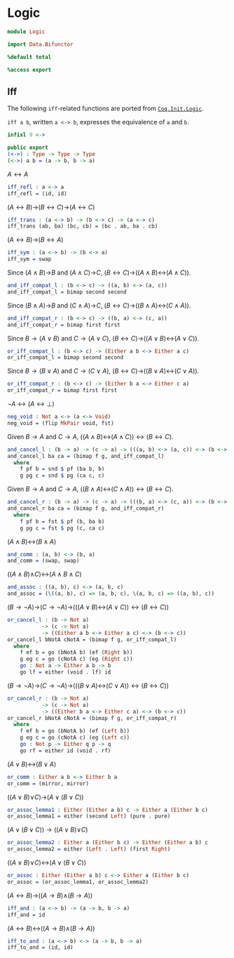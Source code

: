 Logic
=====

```idris
module Logic

import Data.Bifunctor

%default total

%access export
```
Iff
---

The following `iff`-related functions are ported from [`Coq.Init.Logic`](https://coq.inria.fr/library/Coq.Init.Logic.html).

`iff a b`, written `a <-> b`, expresses the equivalence of `a` and `b`.

```idris
infixl 9 <->

public export
(<->) : Type -> Type -> Type
(<->) a b = (a -> b, b -> a)
```
*A* ↔ *A*

```idris
iff_refl : a <-> a
iff_refl = (id, id)
```
(*A* ↔ *B*)→(*B* ↔ *C*)→(*A* ↔ *C*)

```idris
iff_trans : (a <-> b) -> (b <-> c) -> (a <-> c)
iff_trans (ab, ba) (bc, cb) = (bc . ab, ba . cb)
```
(*A* ↔ *B*)→(*B* ↔ *A*)

```idris
iff_sym : (a <-> b) -> (b <-> a)
iff_sym = swap
```
Since (*A* ∧ *B*)→*B* and (*A* ∧ *C*)→*C*, (*B* ↔ *C*)→((*A* ∧ *B*)↔(*A* ∧ *C*)).

```idris
and_iff_compat_l : (b <-> c) -> ((a, b) <-> (a, c))
and_iff_compat_l = bimap second second
```
Since (*B* ∧ *A*)→*B* and (*C* ∧ *A*)→*C*, (*B* ↔ *C*)→((*B* ∧ *A*)↔(*C* ∧ *A*)).

```idris
and_iff_compat_r : (b <-> c) -> ((b, a) <-> (c, a))
and_iff_compat_r = bimap first first
```
Since *B* → (*A* ∨ *B*) and *C* → (*A* ∨ *C*), (*B* ↔ *C*)→((*A* ∨ *B*)↔(*A* ∨ *C*)).

```idris
or_iff_compat_l : (b <-> c) -> (Either a b <-> Either a c)
or_iff_compat_l = bimap second second
```
Since *B* → (*B* ∨ *A*) and *C* → (*C* ∨ *A*), (*B* ↔ *C*)→((*B* ∨ *A*)↔(*C* ∨ *A*)).

```idris
or_iff_compat_r : (b <-> c) -> (Either b a <-> Either c a)
or_iff_compat_r = bimap first first
```
¬*A* ↔ (*A* ↔ ⊥)

```idris
neg_void : Not a <-> (a <-> Void)
neg_void = (flip MkPair void, fst)
```
Given *B* → *A* and *C* → *A*, ((*A* ∧ *B*)↔(*A* ∧ *C*)) ↔ (*B* ↔ *C*).

```idris
and_cancel_l : (b -> a) -> (c -> a) -> (((a, b) <-> (a, c)) <-> (b <-> c))
and_cancel_l ba ca = (bimap f g, and_iff_compat_l)
  where
    f pf b = snd $ pf (ba b, b)
    g pg c = snd $ pg (ca c, c)
```
Given *B* → *A* and *C* → *A*, ((*B* ∧ *A*)↔(*C* ∧ *A*)) ↔ (*B* ↔ *C*).

```idris
and_cancel_r : (b -> a) -> (c -> a) -> (((b, a) <-> (c, a)) <-> (b <-> c))
and_cancel_r ba ca = (bimap f g, and_iff_compat_r)
  where
    f pf b = fst $ pf (b, ba b)
    g pg c = fst $ pg (c, ca c)
```
(*A* ∧ *B*)↔(*B* ∧ *A*)

```idris
and_comm : (a, b) <-> (b, a)
and_comm = (swap, swap)
```
((*A* ∧ *B*)∧*C*)↔(*A* ∧ *B* ∧ *C*)

```idris
and_assoc : ((a, b), c) <-> (a, b, c)
and_assoc = (\((a, b), c) => (a, b, c), \(a, b, c) => ((a, b), c))
```
(*B* → ¬*A*)→(*C* → ¬*A*)→(((*A* ∨ *B*)↔(*A* ∨ *C*)) ↔ (*B* ↔ *C*))

```idris
or_cancel_l : (b -> Not a)
           -> (c -> Not a)
           -> ((Either a b <-> Either a c) <-> (b <-> c))
or_cancel_l bNotA cNotA = (bimap f g, or_iff_compat_l)
  where
    f ef b = go (bNotA b) (ef (Right b))
    g eg c = go (cNotA c) (eg (Right c))
    go : Not a -> Either a b -> b
    go lf = either (void . lf) id
```
(*B* → ¬*A*)→(*C* → ¬*A*)→(((*B* ∨ *A*)↔(*C* ∨ *A*)) ↔ (*B* ↔ *C*))

```idris
or_cancel_r : (b -> Not a)
           -> (c -> Not a)
           -> ((Either b a <-> Either c a) <-> (b <-> c))
or_cancel_r bNotA cNotA = (bimap f g, or_iff_compat_r)
  where
    f ef b = go (bNotA b) (ef (Left b))
    g eg c = go (cNotA c) (eg (Left c))
    go : Not p -> Either q p -> q
    go rf = either id (void . rf)
```
(*A* ∨ *B*)↔(*B* ∨ *A*)

```idris
or_comm : Either a b <-> Either b a
or_comm = (mirror, mirror)
```
((*A* ∨ *B*)∨*C*)→(*A* ∨ (*B* ∨ *C*))

```idris
or_assoc_lemma1 : Either (Either a b) c -> Either a (Either b c)
or_assoc_lemma1 = either (second Left) (pure . pure)
```
(*A* ∨ (*B* ∨ *C*)) → ((*A* ∨ *B*)∨*C*)

```idris
or_assoc_lemma2 : Either a (Either b c) -> Either (Either a b) c
or_assoc_lemma2 = either (Left . Left) (first Right)
```
((*A* ∨ *B*)∨*C*)↔(*A* ∨ (*B* ∨ *C*))

```idris
or_assoc : Either (Either a b) c <-> Either a (Either b c)
or_assoc = (or_assoc_lemma1, or_assoc_lemma2)
```
(*A* ↔ *B*)→((*A* → *B*)∧(*B* → *A*))

```idris
iff_and : (a <-> b) -> (a -> b, b -> a)
iff_and = id
```
(*A* ↔ *B*)↔((*A* → *B*)∧(*B* → *A*))

```idris
iff_to_and : (a <-> b) <-> (a -> b, b -> a)
iff_to_and = (id, id)
```


